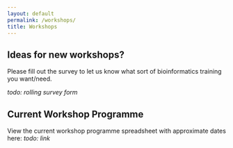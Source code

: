 ```yaml
---
layout: default
permalink: /workshops/
title: Workshops
---
```


## Ideas for new workshops?

Please fill out the survey to let us know what sort of bioinformatics training you want/need.

_todo: rolling survey form_

## Current Workshop Programme

View the current workshop programme spreadsheet with approximate dates here: _todo: link_


